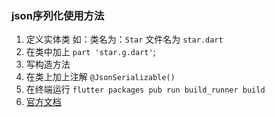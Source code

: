 ### json序列化使用方法
1. 定义实体类  如：类名为：```Star```  文件名为 ```star.dart```
2. 在类中加上 ```part 'star.g.dart'```;
4. 写构造方法
5. 在类上加上注解  ```@JsonSerializable()```
6. 在终端运行 ```flutter packages pub run build_runner build```
7. [官方文档](https://pub.dartlang.org/packages/json_serializable#-readme-tab-)
